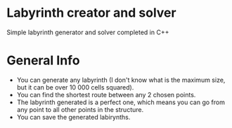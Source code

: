 # Labyrinth creator and solver
Simple labyrinth generator and solver completed in C++
# General Info
* You can generate any labyrinth (I don't know what is the maximum size, but it can be over 10 000 cells squared).
* You can find the shortest route between any 2 chosen points.
* The labyrinth generated is a perfect one, which means you can go from any point to all other points in the structure.
* You can save the generated labirynths.
